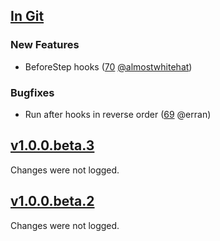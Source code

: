 ## [In Git](https://github.com/cucumber/cucumber-ruby-core/compare/v1.0.0.beta.3...master)

### New Features

 * BeforeStep hooks ([70](https://github.com/cucumber/cucumber-ruby-core/pull/70) [@almostwhitehat](https://github.com/almostwhitehat))

### Bugfixes

  * Run after hooks in reverse order ([69](https://github.com/cucumber/cucumber-ruby-core/pull/69) @erran)

## [v1.0.0.beta.3](https://github.com/cucumber/cucumber-ruby-core/compare/v1.0.0.beta.2...v1.0.0.beta.3)

Changes were not logged.

## [v1.0.0.beta.2](https://github.com/cucumber/cucumber-ruby-core/compare/v1.0.0.beta.1...v1.0.0.beta.2)

Changes were not logged.
